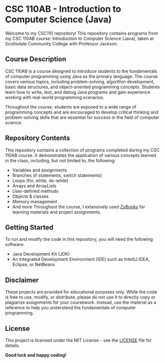 # CSC 110AB - Introduction to Computer Science (Java)

Welcome to my CSC110 repository! This repository contains programs from my CSC 110AB course: Introduction to Computer Science (Java), taken at Scottsdale Community College with Professor Jackson.

## Course Description

CSC 110AB is a course designed to introduce students to the fundamentals of computer programming using Java as the primary language. The course covers various topics, including problem-solving, algorithm development, basic data structures, and object-oriented programming concepts. Students learn how to write, test, and debug Java programs and gain experience working with real-world programming scenarios.

Throughout the course, students are exposed to a wide range of programming concepts and are encouraged to develop critical thinking and problem-solving skills that are essential for success in the field of computer science.

## Repository Contents

This repository contains a collection of programs completed during my CSC 110AB course. It demonstrates the application of various concepts learned in the class, including, but not limited to, the following:

- Variables and assignments
- Branches (if statements, switch statements)
- Loops (for, while, do-while)
- Arrays and ArrayLists
- User-defined methods
- Objects & classes
- Memory management
- And more
Throughout the course, I extensively used [ZyBooks](https://www.zybooks.com/) for learning materials and project assignments.

## Getting Started

To run and modify the code in this repository, you will need the following software:

- Java Development Kit (JDK)
- An Integrated Development Environment (IDE) such as IntelliJ IDEA, Eclipse, or NetBeans

## Disclaimer

These projects are provided for educational purposes only. While the code is free to use, modify, or distribute, please do not use it to directly copy or plagiarize assignments for your coursework. Instead, use the material as a reference to help you understand the fundamentals of computer programming. 

## License

This project is licensed under the MIT License - see the [LICENSE](LICENSE) file for details.

**Good luck and happy coding!**
